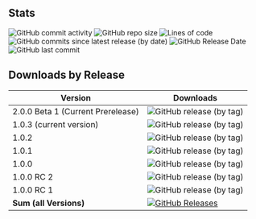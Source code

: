 ## Stats

![GitHub commit activity](https://img.shields.io/github/commit-activity/y/JensKrumsieck/PorphyStruct)
![GitHub repo size](https://img.shields.io/github/repo-size/jenskrumsieck/porphystruct)
![Lines of code](https://img.shields.io/tokei/lines/github/jenskrumsieck/porphystruct)
![GitHub commits since latest release (by date)](https://img.shields.io/github/commits-since/jenskrumsieck/porphystruct/latest)
![GitHub Release Date](https://img.shields.io/github/release-date/jenskrumsieck/porphystruct)
![GitHub last commit](https://img.shields.io/github/last-commit/jenskrumsieck/porphystruct)

## Downloads by Release
|Version|Downloads|
|-|-|
|2.0.0 Beta 1 (Current Prerelease)| ![GitHub release (by tag)](https://img.shields.io/github/downloads/jenskrumsieck/porphystruct/v2.0.0-beta.1/total) |
|1.0.3 (current version) | ![GitHub release (by tag)](https://img.shields.io/github/downloads/jenskrumsieck/porphystruct/v1.0.3/total) |
|1.0.2 | ![GitHub release (by tag)](https://img.shields.io/github/downloads/jenskrumsieck/porphystruct/v1.0.2/total) |
|1.0.1 | ![GitHub release (by tag)](https://img.shields.io/github/downloads/jenskrumsieck/porphystruct/v1.0.1/total) |
|1.0.0 | ![GitHub release (by tag)](https://img.shields.io/github/downloads/jenskrumsieck/porphystruct/v1.0.0/total) |
|1.0.0 RC 2 | ![GitHub release (by tag)](https://img.shields.io/github/downloads/jenskrumsieck/porphystruct/v1.0.0-rc2/total) |
|1.0.0 RC 1 | ![GitHub release (by tag)](https://img.shields.io/github/downloads/jenskrumsieck/porphystruct/v1.0.0-rc1/total) |
|**Sum (all Versions)**|[![GitHub Releases](https://img.shields.io/github/downloads-pre/JensKrumsieck/PorphyStruct/total)](https://github.com/JensKrumsieck/PorphyStruct/releases/latest)|
